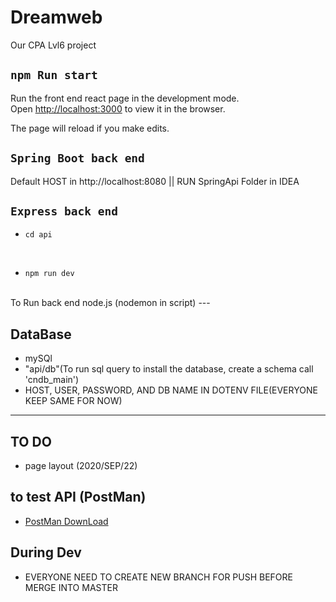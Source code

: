 # Dreamweb
Our CPA Lvl6 project

## `npm Run start`

Run the front end react page in the development mode.<br />
Open [http://localhost:3000](http://localhost:3000) to view it in the browser.

The page will reload if you make edits.<br />

## `Spring Boot back end`
Default HOST in http://localhost:8080   || RUN SpringApi Folder in IDEA
## `Express back end`
- `cd api`
<br>

- `npm run dev` 
<br>
To Run back end node.js (nodemon in script)
---

## DataBase
- mySQl
- "api/db"(To run sql query to install the database, create a schema call 'cndb_main')
- HOST, USER, PASSWORD, AND DB NAME IN DOTENV FILE(EVERYONE KEEP SAME FOR NOW)
---

## TO DO
- page layout (2020/SEP/22)

## to test API (PostMan)
-  [PostMan DownLoad](https://www.postman.com/downloads/)

## During Dev
- EVERYONE NEED TO CREATE NEW BRANCH FOR PUSH BEFORE MERGE INTO MASTER